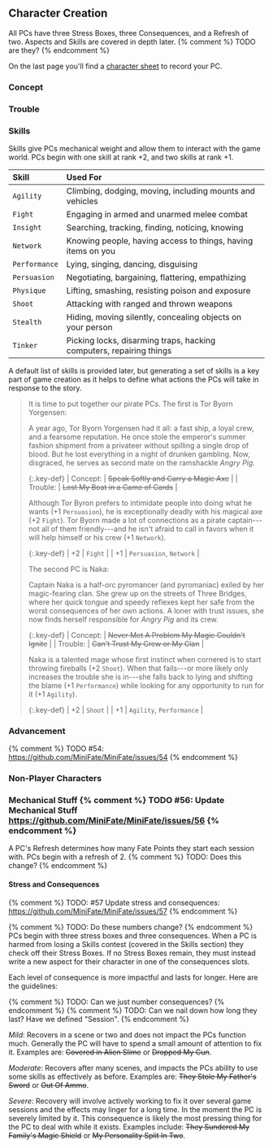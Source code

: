 ---
---
## Character Creation

All PCs have three Stress Boxes, three Consequences, and a Refresh of two.
Aspects and Skills are covered in depth later.
{% comment %} TODO are they? {% endcomment %}

On the last page you'll find a [character sheet][pc_sheet] to record your PC.

[pc_sheet]: TODO

### Concept

### Trouble

### Skills

Skills give PCs mechanical weight and allow them to interact with the game
world. PCs begin with one skill at rank +2, and two skills at rank +1.

| Skill         | Used For                                                            |
|:--------------|:--------------------------------------------------------------------|
| `Agility`     | Climbing, dodging, moving, including mounts and vehicles            |
| `Fight`       | Engaging in armed and unarmed melee combat                          |
| `Insight`     | Searching, tracking, finding, noticing, knowing                     |
| `Network`     | Knowing people, having access to things, having items on you        |
| `Performance` | Lying, singing, dancing, disguising                                 |
| `Persuasion`  | Negotiating, bargaining, flattering, empathizing                    |
| `Physique`    | Lifting, smashing, resisting poison and exposure                    |
| `Shoot`       | Attacking with ranged and thrown weapons                            |
| `Stealth`     | Hiding, moving silently, concealing objects on your person          |
| `Tinker`      | Picking locks, disarming traps, hacking computers, repairing things |

A default list of skills is provided later, but generating a set of skills is
a key part of game creation as it helps to define what actions the PCs will
take in response to the story.

> It is time to put together our pirate PCs. The first is Tor Byorn Yorgensen:
>
> A year ago, Tor Byorn Yorgensen had it all: a fast ship, a loyal crew, and a
> fearsome reputation. He once stole the emperor's summer fashion shipment
> from a privateer without spilling a single drop of blood. But he lost
> everything in a night of drunken gambling. Now, disgraced, he serves as
> second mate on the ramshackle _Angry Pig_.
>
> {:.key-def}
> | Concept: | ~~Speak Softly and Carry a Magic Axe~~ |
> | Trouble: | ~~Lost My Boat in a Game of Cards~~    |
>
> Although Tor Byron prefers to intimidate people into doing what he wants (+1
> `Persuasion`), he is exceptionally deadly with his magical axe (+2 `Fight`).
> Tor Byorn made a lot of connections as a pirate captain---not all of them
> friendly---and he isn't afraid to call in favors when it will help himself
> or his crew (+1 `Network`).
>
> {:.key-def}
> | +2 | `Fight`                 |
> | +1 | `Persuasion`, `Network` |
>
> The second PC is Naka:
>
> Captain Naka is a half-orc pyromancer (and pyromaniac) exiled by her
> magic-fearing clan. She grew up on the streets of Three Bridges, where her
> quick tongue and speedy reflexes kept her safe from the worst consequences
> of her own actions. A loner with trust issues, she now finds herself
> responsible for _Angry Pig_ and its crew.
>
> {:.key-def}
> | Concept: | ~~Never Met A Problem My Magic Couldn't Ignite~~ |
> | Trouble: | ~~Can't Trust My Crew or My Clan~~               |
>
> Naka is a talented mage whose first instinct when cornered is to start
> throwing fireballs (+2 `Shoot`). When that fails---or more likely only
> increases the trouble she is in---she falls back to lying and shifting the
> blame (+1 `Performance`) while looking for any opportunity to run for it (+1
> `Agility`).
>
> {:.key-def}
> | +2 | `Shoot`                  |
> | +1 | `Agility`, `Performance` |

### Advancement

{% comment %} TODO #54: https://github.com/MiniFate/MiniFate/issues/54 {% endcomment %}

### Non-Player Characters

### Mechanical Stuff {% comment %} TODO #56: Update Mechanical Stuff https://github.com/MiniFate/MiniFate/issues/56 {% endcomment %}

A PC's Refresh determines how many Fate Points they start each session with.
PCs begin with a refresh of 2. {% comment %} TODO: Does this change? {% endcomment %}

#### Stress and Consequences

{% comment %} TODO: #57 Update stress and consequences: https://github.com/MiniFate/MiniFate/issues/57 {% endcomment %}

{% comment %} TODO: Do these numbers change? {% endcomment %}
PCs begin with three stress boxes and three consequences. When a PC is harmed
from losing a Skills contest (covered in the Skills section) they check off
their Stress Boxes. If no Stress Boxes remain, they must instead write a new
aspect for their character in one of the consequences slots.

Each level of consequence is more impactful and lasts for longer. Here are the
guidelines:

{% comment %} TODO: Can we just number consequences? {% endcomment %}
{% comment %} TODO: Can we nail down how long they last? Have we defined "Session". {% endcomment %}

_Mild_: Recovers in a scene or two and does not impact the PCs function much.
Generally the PC will have to spend a small amount of attention to fix it.
Examples are: ~~Covered in Alien Slime~~ or ~~Dropped My Gun~~.

_Moderate_: Recovers after many scenes, and impacts the PCs ability to use
some skills as effectively as before. Examples are: ~~They Stole My
Father's Sword~~ or ~~Out Of Ammo~~.

_Severe_: Recovery will involve actively working to fix it over several game
sessions and the effects may linger for a long time. In the moment the PC is
severely limited by it. This consequence is likely the most pressing thing for
the PC to deal with while it exists. Examples include: ~~They Sundered
My Family's Magic Shield~~ or ~~My Personality Split In Two~~.
